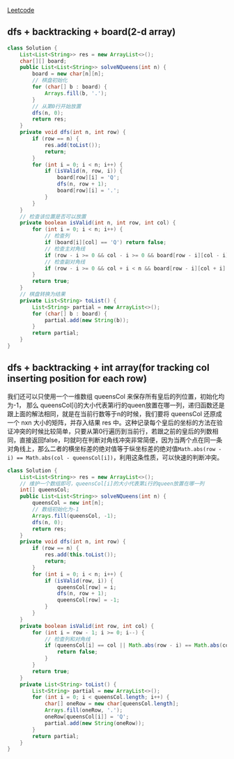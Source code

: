[Leetcode](https://leetcode.com/problems/n-queens/)

## dfs + backtracking + board(2-d array)
```java
class Solution {
    List<List<String>> res = new ArrayList<>();
    char[][] board;
    public List<List<String>> solveNQueens(int n) {
        board = new char[n][n];
        // 棋盘初始化
        for (char[] b : board) {
            Arrays.fill(b, '.');
        }
        // 从第0行开始放置
        dfs(n, 0);
        return res;
    }
    private void dfs(int n, int row) {
        if (row == n) {
            res.add(toList());
            return;
        }
        for (int i = 0; i < n; i++) {
            if (isValid(n, row, i)) {
                board[row][i] = 'Q';
                dfs(n, row + 1);
                board[row][i] = '.';
            }
        }
    }
    // 检查该位置是否可以放置
    private boolean isValid(int n, int row, int col) {
        for (int i = 0; i < n; i++) {
            // 检查列
            if (board[i][col] == 'Q') return false;
            // 检查主对角线
            if (row - i >= 0 && col - i >= 0 && board[row - i][col - i] == 'Q') return false;
            // 检查副对角线
            if (row - i >= 0 && col + i < n && board[row - i][col + i] == 'Q') return false;
        }
        return true;
    }
    // 棋盘转换为结果
    private List<String> toList() {
        List<String> partial = new ArrayList<>();
        for (char[] b : board) {
            partial.add(new String(b));
        }
        return partial;
    }
}
```

## dfs + backtracking + int array(for tracking col inserting position for each row)

我们还可以只使用一个一维数组 queensCol 来保存所有皇后的列位置，初始化均为-1， 那么 queensCol[i]的大小代表第i行的queen放置在哪一列，递归函数还是跟上面的解法相同，就是在当前行数等于n的时候，我们要将 queensCol 还原成一个 nxn 大小的矩阵，并存入结果 res 中。这种记录每个皇后的坐标的方法在验证冲突的时候比较简单，只要从第0行遍历到当前行，若跟之前的皇后的列数相同，直接返回false，叼就叼在判断对角线冲突非常简便，因为当两个点在同一条对角线上，那么二者的横坐标差的绝对值等于纵坐标差的绝对值`Math.abs(row - i) == Math.abs(col - queensCol[i])`，利用这条性质，可以快速的判断冲突。

```java
class Solution {
    List<List<String>> res = new ArrayList<>();
    // 维护一个数组即可，queensCol[i]的大小代表第i行的queen放置在哪一列
    int[] queensCol;
    public List<List<String>> solveNQueens(int n) {
        queensCol = new int[n];
        // 数组初始化为-1
        Arrays.fill(queensCol, -1);
        dfs(n, 0);
        return res;
    }
    private void dfs(int n, int row) {
        if (row == n) {
            res.add(this.toList());
            return;
        }
        for (int i = 0; i < n; i++) {
            if (isValid(row, i)) {
                queensCol[row] = i;
                dfs(n, row + 1);
                queensCol[row] = -1;
            }
        }
    }
    private boolean isValid(int row, int col) {
        for (int i = row - 1; i >= 0; i--) {
            // 检查列和对角线
            if (queensCol[i] == col || Math.abs(row - i) == Math.abs(col - queensCol[i])) {
                return false;
            }
        }
        return true;
    }
    private List<String> toList() {
        List<String> partial = new ArrayList<>();
        for (int i = 0; i < queensCol.length; i++) {
            char[] oneRow = new char[queensCol.length];
            Arrays.fill(oneRow, '.');
            oneRow[queensCol[i]] = 'Q';
            partial.add(new String(oneRow));
        }
        return partial;
    }
}
```
